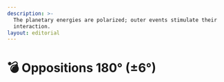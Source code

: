 ```yaml
---
description: >-
  The planetary energies are polarized; outer events stimulate their
  interaction.
layout: editorial
---
```


# 💣 Oppositions 180° (±6°)

